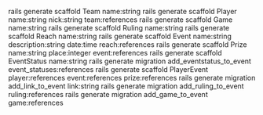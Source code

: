 rails generate scaffold Team name:string
rails generate scaffold Player name:string nick:string team:references
rails generate scaffold Game name:string
rails generate scaffold Ruling name:string
rails generate scaffold Reach name:string
rails generate scaffold Event name:string description:string date:time reach:references
rails generate scaffold Prize name:string place:integer event:references
rails generate scaffold EventStatus name:string
rails generate migration add_eventstatus_to_event event_statuses:references
rails generate scaffold PlayerEvent player:references event:references prize:references
rails generate migration add_link_to_event link:string
rails generate migration add_ruling_to_event ruling:references
rails generate migration add_game_to_event game:references